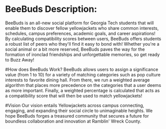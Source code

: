 # BeeBuds Description:
BeeBuds is an all-new social platform for Georgia Tech students that will enable them to discover fellow yellowjackets who share common interests, schedules, campus preferences, academic goals, and career aspirations! By calculating compatibility scores between users, BeeBuds offers students a robust list of peers who they'll find it easy to bond with! Whether you're a social animal or a bit more reserved, BeeBuds paves the way for the formation of ironclad friendships and unforgettable memories, so get ready to Buzz Away! 

#How does BeeBuds Work? 
BeeBuds allows users to assign a significance value (from 1 to 10) for a variety of matching categories such as pop culture interests to favorite dining hall. From there, we run a weighted average algorithm that places more precedence on the categories that a user deems as more important. Finally, a weighted percentage is calculated that acts as a compatibility score that will then be used to match yellowjackets!

#Vision
Our vision entails Yellowjackets across campus connecting, engaging, and expanding their social circle to unimaginable heights. We hope BeeBuds forges a treasured community that secures a future for boundless collaboration and innovation at Ramblin' Wreck County.

